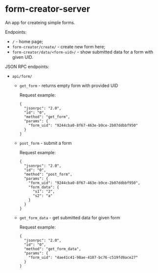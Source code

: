 # form-creator-server

An app for createing simple forms.

Endpoints:
- `/` - home page;
- `form-creator/create/` - create new form here;
- `form-creator/data/<form-uid>/` - show submitted data for a form with given UID.

JSON RPC endpoints:
- `api/form/`
  - `get_form` - returns empty form with provided UID

     Request example:
 
        {
          "jsonrpc": "2.0",
          "id": "0",
          "method": "get_form",
          "params": {
            "form_uid": "9244cba0-8f67-463e-b9ce-2b07ddbbf950"
          }
        }

  - `post_form` - submit a form
  
     Request example:
        
        {
          "jsonrpc": "2.0",
          "id": "0",
          "method": "post_form",
          "params": {
            "form_uid": "9244cba0-8f67-463e-b9ce-2b07ddbbf950",
            "form_data": {
              "s1": "2",
              "s2": "a"
            }
          }
        }
        
  - `get_form_data` - get submitted data for given form
  
     Request example:
        
        {
          "jsonrpc": "2.0",
          "id": "0",
          "method": "get_form_data",
          "params": {
            "form_uid": "4ae41c41-98ae-4107-bc76-c519fd9ace27"
          }
        }
